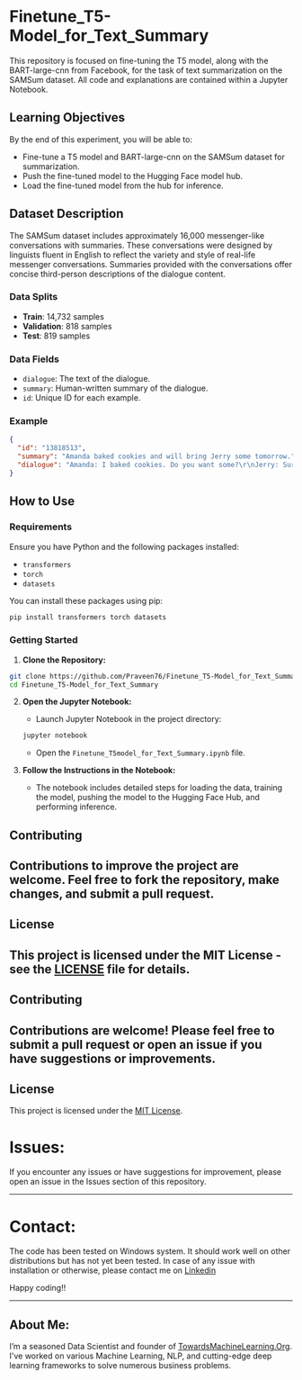 # Finetune_T5-Model_for_Text_Summary


This repository is focused on fine-tuning the T5 model, along with the BART-large-cnn from Facebook, for the task of text summarization on the SAMSum dataset. All code and explanations are contained within a Jupyter Notebook.

## Learning Objectives

By the end of this experiment, you will be able to:
- Fine-tune a T5 model and BART-large-cnn on the SAMSum dataset for summarization.
- Push the fine-tuned model to the Hugging Face model hub.
- Load the fine-tuned model from the hub for inference.

## Dataset Description

The SAMSum dataset includes approximately 16,000 messenger-like conversations with summaries. These conversations were designed by linguists fluent in English to reflect the variety and style of real-life messenger conversations. Summaries provided with the conversations offer concise third-person descriptions of the dialogue content.

### Data Splits
- **Train**: 14,732 samples
- **Validation**: 818 samples
- **Test**: 819 samples

### Data Fields
- `dialogue`: The text of the dialogue.
- `summary`: Human-written summary of the dialogue.
- `id`: Unique ID for each example.

### Example
```json
{
  "id": "13818513",
  "summary": "Amanda baked cookies and will bring Jerry some tomorrow.",
  "dialogue": "Amanda: I baked cookies. Do you want some?\r\nJerry: Sure!\r\nAmanda: I'll bring you tomorrow :-)"
}
```

## How to Use

### Requirements
Ensure you have Python and the following packages installed:
- `transformers`
- `torch`
- `datasets`

You can install these packages using pip:
```bash
pip install transformers torch datasets
```

### Getting Started

1. **Clone the Repository:**
```bash
git clone https://github.com/Praveen76/Finetune_T5-Model_for_Text_Summary.git
cd Finetune_T5-Model_for_Text_Summary
```

2. **Open the Jupyter Notebook:**
   - Launch Jupyter Notebook in the project directory:
   ```bash
   jupyter notebook
   ```
   - Open the `Finetune_T5model_for_Text_Summary.ipynb` file.

3. **Follow the Instructions in the Notebook:**
   - The notebook includes detailed steps for loading the data, training the model, pushing the model to the Hugging Face Hub, and performing inference.

## Contributing

Contributions to improve the project are welcome. Feel free to fork the repository, make changes, and submit a pull request.
---

## License

This project is licensed under the MIT License - see the [LICENSE](LICENSE.md) file for details.
---
## Contributing

Contributions are welcome! Please feel free to submit a pull request or open an issue if you have suggestions or improvements.
---

## License

This project is licensed under the [MIT License](LICENSE).

# Issues:
If you encounter any issues or have suggestions for improvement, please open an issue in the Issues section of this repository.

---
# Contact:
The code has been tested on Windows system. It should work well on other distributions but has not yet been tested. In case of any issue with installation or otherwise, please contact me on [Linkedin](https://www.linkedin.com/in/praveen-kumar-anwla-49169266/)

Happy coding!!

---
## **About Me**:
I’m a seasoned Data Scientist and founder of [TowardsMachineLearning.Org](https://towardsmachinelearning.org/). I've worked on various Machine Learning, NLP, and cutting-edge deep learning frameworks to solve numerous business problems.
